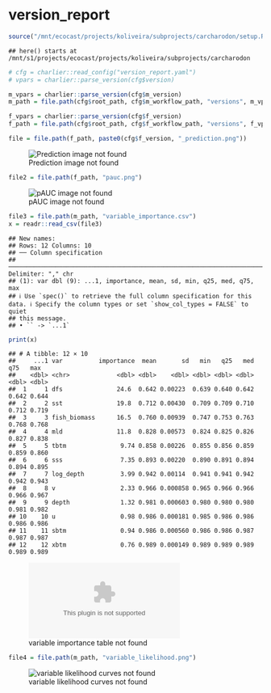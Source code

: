 version_report
================

``` r
source("/mnt/ecocast/projects/koliveira/subprojects/carcharodon/setup.R")
```

    ## here() starts at /mnt/s1/projects/ecocast/projects/koliveira/subprojects/carcharodon

``` r
# cfg = charlier::read_config("version_report.yaml")
# vpars = charlier::parse_version(cfg$version)

m_vpars = charlier::parse_version(cfg$m_version)
m_path = file.path(cfg$root_path, cfg$m_workflow_path, "versions", m_vpars[["major"]], m_vpars[["minor"]], cfg$m_version)

f_vpars = charlier::parse_version(cfg$f_version)
f_path = file.path(cfg$root_path, cfg$f_workflow_path, "versions", f_vpars[["major"]], f_vpars[["minor"]], cfg$f_version)
```

``` r
file = file.path(f_path, paste0(cfg$f_version, "_prediction.png"))
```

<figure>
<img
src="/mnt/s1/projects/ecocast/projects/koliveira/subprojects/carcharodon/workflows/forecast_workflow/versions/v01/0000/v01.0000.10/v01.0000.10_prediction.png"
alt="Prediction image not found" />
<figcaption aria-hidden="true">Prediction image not found</figcaption>
</figure>

``` r
file2 = file.path(f_path, "pauc.png")
```

<figure>
<img
src="/mnt/s1/projects/ecocast/projects/koliveira/subprojects/carcharodon/workflows/forecast_workflow/versions/v01/0000/v01.0000.10/pauc.png"
alt="pAUC image not found" />
<figcaption aria-hidden="true">pAUC image not found</figcaption>
</figure>

``` r
file3 = file.path(m_path, "variable_importance.csv")
x = readr::read_csv(file3)
```

    ## New names:
    ## Rows: 12 Columns: 10
    ## ── Column specification
    ## ──────────────────────────────────────────────────────────────────────────────────────────────────────────────────────── Delimiter: "," chr
    ## (1): var dbl (9): ...1, importance, mean, sd, min, q25, med, q75, max
    ## ℹ Use `spec()` to retrieve the full column specification for this data. ℹ Specify the column types or set `show_col_types = FALSE` to quiet
    ## this message.
    ## • `` -> `...1`

``` r
print(x)
```

    ## # A tibble: 12 × 10
    ##     ...1 var          importance  mean       sd   min   q25   med   q75   max
    ##    <dbl> <chr>             <dbl> <dbl>    <dbl> <dbl> <dbl> <dbl> <dbl> <dbl>
    ##  1     1 dfs               24.6  0.642 0.00223  0.639 0.640 0.642 0.642 0.644
    ##  2     2 sst               19.8  0.712 0.00430  0.709 0.709 0.710 0.712 0.719
    ##  3     3 fish_biomass      16.5  0.760 0.00939  0.747 0.753 0.763 0.768 0.768
    ##  4     4 mld               11.8  0.828 0.00573  0.824 0.825 0.826 0.827 0.838
    ##  5     5 tbtm               9.74 0.858 0.00226  0.855 0.856 0.859 0.859 0.860
    ##  6     6 sss                7.35 0.893 0.00220  0.890 0.891 0.894 0.894 0.895
    ##  7     7 log_depth          3.99 0.942 0.00114  0.941 0.941 0.942 0.942 0.943
    ##  8     8 v                  2.33 0.966 0.000858 0.965 0.966 0.966 0.966 0.967
    ##  9     9 depth              1.32 0.981 0.000603 0.980 0.980 0.980 0.981 0.982
    ## 10    10 u                  0.98 0.986 0.000181 0.985 0.986 0.986 0.986 0.986
    ## 11    11 sbtm               0.94 0.986 0.000560 0.986 0.986 0.987 0.987 0.987
    ## 12    12 xbtm               0.76 0.989 0.000149 0.989 0.989 0.989 0.989 0.989

<figure>
<embed
src="/mnt/s1/projects/ecocast/projects/koliveira/subprojects/carcharodon/workflows/modeling_workflow/versions/v01/000/v01.000.10/variable_importance.csv" />
<figcaption aria-hidden="true">variable importance table not
found</figcaption>
</figure>

``` r
file4 = file.path(m_path, "variable_likelihood.png")
```

<figure>
<img
src="/mnt/s1/projects/ecocast/projects/koliveira/subprojects/carcharodon/workflows/modeling_workflow/versions/v01/000/v01.000.10/variable_likelihood.png"
alt="variable likelihood curves not found" />
<figcaption aria-hidden="true">variable likelihood curves not
found</figcaption>
</figure>

